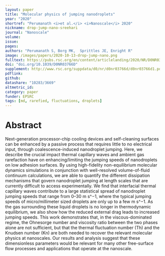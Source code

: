 ```yaml
---
layout: paper
title: "Molecular physics of jumping nanodroplets"
year: "2020"
shortref: "Perumanath <i>et al.</i> <i>Nanoscale</i> 2020"
nickname: drop-jump-nano-sreehari
journal: "Nanoscale"
volume: 
issue:
pages: 
authors: "Perumanath S, Borg MK,  Sprittles JE, Enright R"
image: /images/papers/2020-10-13-drop-jump-nano.png
fulltext: https://pubs.rsc.org/en/content/articlelanding/2020/NR/D0NR03766D#!divAbstract
doi: "doi.org/10.1039/D0NR03766D" 
supplement: http://www.rsc.org/suppdata/d0/nr/d0nr03766d/d0nr03766d1.pdf
pdflink: 
github:
datashare: "10283/3669"
altmetric_id: 
category: paper
funder: EPSRC
tags: [md, rarefied, fluctuations, droplets]
---
```


# Abstract 

Next-generation processor-chip cooling devices and self-cleaning surfaces can be enhanced by a passive process that requires little to no electrical input, through coalescence-induced nanodroplet jumping. Here, we describe the crucial impact thermal capillary waves and ambient gas rarefaction have on enhancing/limiting the jumping speeds of nanodroplets on low adhesion surfaces. By using high-fidelity non-equilibrium molecular dynamics simulations in conjunction with well-resolved volume-of-fluid continuum calculations, we are able to quantify the different dissipation mechanisms that govern nanodroplet jumping at length scales that are currently difficult to access experimentally. We find that interfacial thermal capillary waves contribute to a large statistical spread of nanodroplet jumping speeds that range from 0–30 m s^−1, where the typical jumping speeds of micro/millimeter sized droplets are only up to a few m s^−1. As the gas surrounding these liquid droplets is no longer in thermodynamic equilibrium, we also show how the reduced external drag leads to increased jumping speeds. This work demonstrates that, in the viscous-dominated regime, the Ohnesorge number and viscosity ratio between the two phases alone are not sufficient, but that the thermal fluctuation number (Th) and the Knudsen number (Kn) are both needed to recover the relevant molecular physics at nanoscales. Our results and analysis suggest that these dimensionless parameters would be relevant for many other free-surface flow processes and applications that operate at the nanoscale.